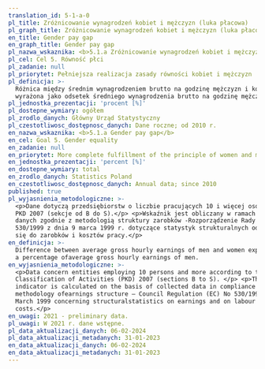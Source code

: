 ```yaml
---
translation_id: 5-1-a-0
pl_title: Zróżnicowanie wynagrodzeń kobiet i mężczyzn (luka płacowa)
pl_graph_title: Zróżnicowanie wynagrodzeń kobiet i mężczyzn (luka płacowa)
en_title: Gender pay gap
en_graph_title: Gender pay gap
pl_nazwa_wskaznika: <b>5.1.a Zróżnicowanie wynagrodzeń kobiet i mężczyzn (luka płacowa)</b>
pl_cel: Cel 5. Równość płci
pl_zadanie: null
pl_priorytet: Pełniejsza realizacja zasady równości kobiet i mężczyzn
pl_definicja: >-
  Różnica między średnim wynagrodzeniem brutto na godzinę mężczyzn i kobiet
  wyrażona jako odsetek średniego wynagrodzenia brutto na godzinę mężczyzn.
pl_jednostka_prezentacji: 'procent [%]'
pl_dostepne_wymiary: ogółem
pl_zrodlo_danych: Główny Urząd Statystyczny
pl_czestotliwosc_dostępnosc_danych: Dane roczne; od 2010 r.
en_nazwa_wskaznika: <b>5.1.a Gender pay gap</b>
en_cel: Goal 5. Gender equality
en_zadanie: null
en_priorytet: More complete fulfillment of the principle of women and men's equality
en_jednostka_prezentacji: 'percent [%]'
en_dostepne_wymiary: total
en_zrodlo_danych: Statistics Poland
en_czestotliwosc_dostępnosc_danych: Annual data; since 2010
published: true
pl_wyjasnienia_metodologiczne: >-
  <p>Dane dotyczą przedsiębiorstw o liczbie pracujących 10 i więcej osób według
  PKD 2007 (sekcje od B do S).</p> <p>Wskaźnik jest obliczany w ramach zebranych
  danych zgodnie z metodologią struktury zarobków -Rozporządzenie Rady (WE) Nr
  530/1999 z dnia 9 marca 1999 r. dotyczące statystyk strukturalnych odnoszących
  się do zarobków i kosztów pracy.</p>
en_definicja: >-
  Difference between average gross hourly earnings of men and women expressed as
  a percentage ofaverage gross hourly earnings of men.
en_wyjasnienia_metodologiczne: >-
  <p>Data concern entities employing 10 persons and more according to the Polish
  Classification of Activities (PKD) 2007 (sections B to S). </p> <p>The
  indicator is calculated on the basis of collected data in compliance with the
  methodology ofearnings structure – Council Regulation (EC) No 530/1999 of 9
  March 1999 concerning structuralstatistics on earnings and on labour
  costs.</p>
en_uwagi: 2021 - preliminary data.
pl_uwagi: W 2021 r. dane wstępne.
pl_data_aktualizacji_danych: 06-02-2024
pl_data_aktualizacji_metadanych: 31-01-2023
en_data_aktualizacji_danych: 06-02-2024
en_data_aktualizacji_metadanych: 31-01-2023
---
```

